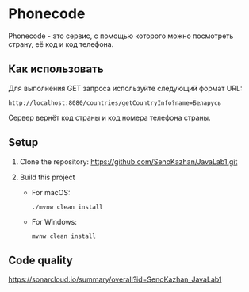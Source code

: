# Phonecode

Phonecode - это сервис, с помощью которого можно посмотреть страну, её код и код телефона. 

## Как использовать

Для выполнения GET запроса используйте следующий формат URL:

    http://localhost:8080/countries/getCountryInfo?name=Беларусь
Сервер вернёт код страны и код номера телефона страны.

## Setup
1. Clone the repository: https://github.com/SenoKazhan/JavaLab1.git
2. Build this project

     * For macOS:
 
           ./mvnw clean install   
     * For Windows:
   
           mvnw clean install
## Code quality
https://sonarcloud.io/summary/overall?id=SenoKazhan_JavaLab1
